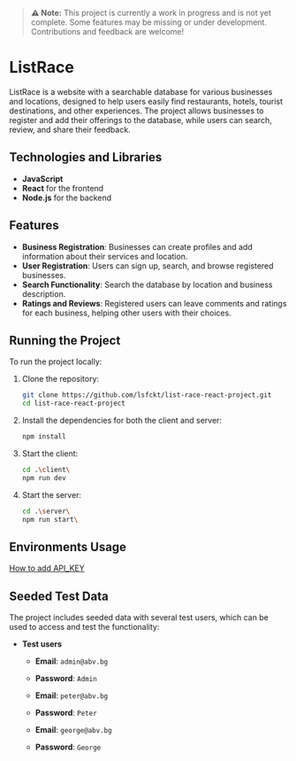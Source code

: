 > **⚠️ Note:** This project is currently a work in progress and is not yet complete. Some features may be missing or under development. Contributions and feedback are welcome!

# ListRace

ListRace is a website with a searchable database for various businesses and locations, designed to help users easily find restaurants, hotels, tourist destinations, and other experiences. The project allows businesses to register and add their offerings to the database, while users can search, review, and share their feedback.

## Technologies and Libraries

- **JavaScript**
- **React** for the frontend
- **Node.js** for the backend

## Features

- **Business Registration**: Businesses can create profiles and add information about their services and location.
- **User Registration**: Users can sign up, search, and browse registered businesses.
- **Search Functionality**: Search the database by location and business description.
- **Ratings and Reviews**: Registered users can leave comments and ratings for each business, helping other users with their choices.

## Running the Project

To run the project locally:

1. Clone the repository:
   ```bash
   git clone https://github.com/lsfckt/list-race-react-project.git
   cd list-race-react-project
2. Install the dependencies for both the client and server:
   ```bash
   npm install
3. Start the client:
   ```bash
   cd .\client\
   npm run dev
4. Start the server:
   ```bash
   cd .\server\
   npm run start\

## Environments Usage

[How to add API_KEY](API_KEY_README.md)
   
## Seeded Test Data

The project includes seeded data with several test users, which can be used to access and test the functionality:

- **Test users**
  - **Email**: `admin@abv.bg`
  - **Password**: `Admin`

  - **Email**: `peter@abv.bg`
  - **Password**: `Peter`
  
  - **Email**: `george@abv.bg`
  - **Password**: `George`
   
